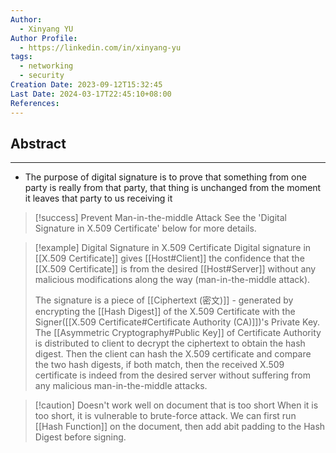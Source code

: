 ```yaml
---
Author:
  - Xinyang YU
Author Profile:
  - https://linkedin.com/in/xinyang-yu
tags:
  - networking
  - security
Creation Date: 2023-09-12T15:32:45
Last Date: 2024-03-17T22:45:10+08:00
References: 
---
```

## Abstract
---
- The purpose of digital signature is to prove that something from one party is really from that party, that thing is unchanged from the moment it leaves that party to us receiving it 

>[!success] Prevent Man-in-the-middle Attack
> See the 'Digital Signature in X.509 Certificate' below for more details.

>[!example] Digital Signature in X.509 Certificate
> Digital signature in [[X.509 Certificate]] gives [[Host#Client]] the confidence that the [[X.509 Certificate]] is from the desired [[Host#Server]] without any malicious modifications along the way (man-in-the-middle attack).
> 
> The signature is a piece of [[Ciphertext (密文)]] - generated by encrypting the [[Hash Digest]] of the X.509 Certificate  with the Signer([[X.509 Certificate#Certificate Authority (CA)]])'s Private Key. The [[Asymmetric Cryptography#Public Key]] of Certificate Authority is distributed to client to decrypt the ciphertext to obtain the hash digest. Then the client can hash the X.509 certificate and compare the two hash digests, if both match, then the received X.509 certificate is indeed from the desired server without suffering from any malicious man-in-the-middle attacks.



>[!caution] Doesn't work well on document that is too short
> When it is too short, it is vulnerable to brute-force attack. We can first run [[Hash Function]] on the document, then add abit padding to the Hash Digest before signing.

